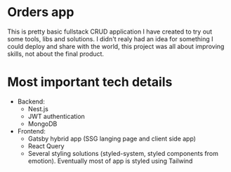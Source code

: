 # Orders app

This is pretty basic fullstack CRUD application I have created to try out some tools, libs and solutions. I didn't realy had an idea for something I could deploy and share with the world, this project was all about improving skills, not about the final product.

# Most important tech details

- Backend:
	- Nest.js
	- JWT authentication
	- MongoDB
- Frontend: 
	- Gatsby hybrid app (SSG langing page and client side app)
	- React Query
	- Several styling solutions (styled-system, styled components from emotion). Eventually most of app is styled using Tailwind

